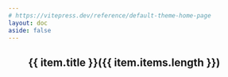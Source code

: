 ```yaml
---
# https://vitepress.dev/reference/default-theme-home-page
layout: doc
aside: false
---
```


<script setup>

import {
  VPTeamPage,
  VPTeamPageTitle,
  VPTeamMembers
} from 'vitepress/theme'

import { useData } from 'vitepress'

const { theme, page, frontmatter } = useData()

</script>

<VPTeamPage style="padding-bottom: unset !important;">
  <VPTeamPageTitle>
    <template #title>
      Weekly
    </template>
    <template #lead>
      人生流水账
    </template>
  </VPTeamPageTitle>
</VPTeamPage>

<div class="yearList" v-for="item in theme.weekly">

## {{ item.title }}({{ item.items.length }})

<WeeklyList :items ="item.items" />

</div>

<style scoped lang="less">

.yearList {
    padding: 0 40px;
        @media (max-width: 419px) {
            padding: 0 5px;
        }

}
</style>